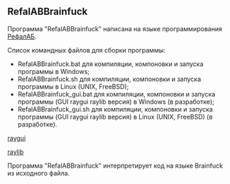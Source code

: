 RefalABBrainfuck
-------------------

Программа "RefalABBrainfuck" написана на языке программирования [РефалАБ](https://github.com/Aleksandr3Bocharov/RefalAB).

Список командных файлов для сборки программы:
- RefalABBrainfuck.bat для компиляции, компоновки и запуска программы в Windows;
- RefalABBrainfuck.sh для компиляции, компоновки и запуска программы в Linux (UNIX, FreeBSD);
- RefalABBrainfuck_gui.bat для компиляции, компоновки и запуска программы (GUI raygui raylib версия) в Windows (в разработке);
- RefalABBrainfuck_gui.sh для компиляции, компоновки и запуска программы (GUI raygui raylib версия) в Linux (UNIX, FreeBSD) (в разработке).

[raygui](https://github.com/raysan5/raygui)

[raylib](https://github.com/raysan5/raylib)

Программа "RefalABBrainfuck" интерпретирует код на языке Brainfuck из исходного файла.
